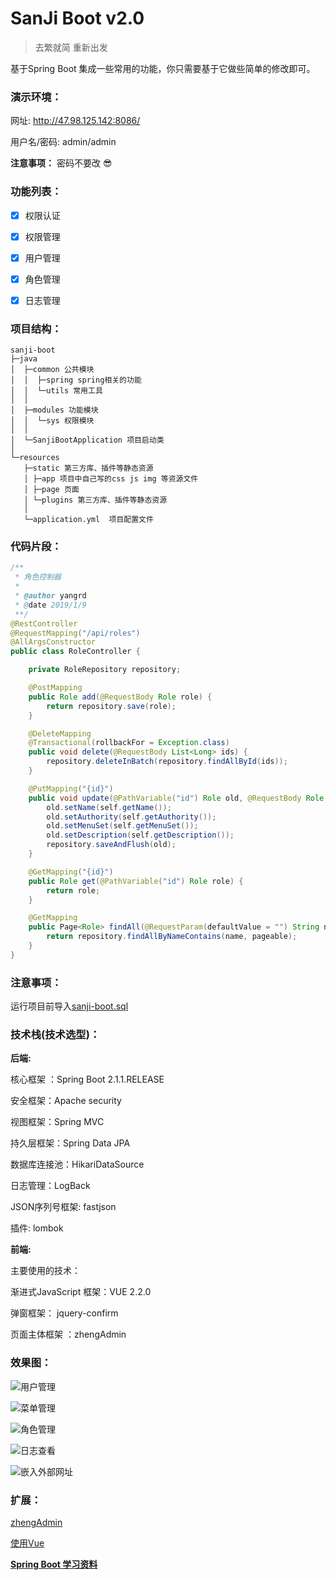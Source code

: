# SanJi Boot  v2.0

>  去繁就简 重新出发

基于Spring Boot 集成一些常用的功能，你只需要基于它做些简单的修改即可。

### 演示环境：

网址: http://47.98.125.142:8086/

用户名/密码: admin/admin

 **注意事项：**  密码不要改 :sunglasses: 

### 功能列表：

* [x] 权限认证 
 
* [x] 权限管理
 
* [x] 用户管理 

* [x] 角色管理 

* [x] 日志管理

### 项目结构：
```
sanji-boot
├─java
│  ├─common 公共模块
│  │  ├─spring spring相关的功能
│  │  └─utils 常用工具
│  │ 
│  ├─modules 功能模块
│  │  └─sys 权限模块
│  │ 
│  └─SanjiBootApplication 项目启动类
│  
└─resources 
   ├─static 第三方库、插件等静态资源
   │ ├─app 项目中自己写的css js img 等资源文件
   │ ├─page 页面
   │ └─plugins 第三方库、插件等静态资源
   │ 
   └─application.yml  项目配置文件
```

### 代码片段：
```java
/**
 * 角色控制器
 *
 * @author yangrd
 * @date 2019/1/9
 **/
@RestController
@RequestMapping("/api/roles")
@AllArgsConstructor
public class RoleController {

    private RoleRepository repository;

    @PostMapping
    public Role add(@RequestBody Role role) {
        return repository.save(role);
    }

    @DeleteMapping
    @Transactional(rollbackFor = Exception.class)
    public void delete(@RequestBody List<Long> ids) {
        repository.deleteInBatch(repository.findAllById(ids));
    }

    @PutMapping("{id}")
    public void update(@PathVariable("id") Role old, @RequestBody Role self) {
        old.setName(self.getName());
        old.setAuthority(self.getAuthority());
        old.setMenuSet(self.getMenuSet());
        old.setDescription(self.getDescription());
        repository.saveAndFlush(old);
    }

    @GetMapping("{id}")
    public Role get(@PathVariable("id") Role role) {
        return role;
    }

    @GetMapping
    public Page<Role> findAll(@RequestParam(defaultValue = "") String name, Pageable pageable) {
        return repository.findAllByNameContains(name, pageable);
    }
}
```

### 注意事项：

运行项目前导入[sanji-boot.sql](sanji-boot.sql)

### 技术栈(技术选型)：

**后端:**

核心框架 ：Spring Boot 2.1.1.RELEASE

安全框架：Apache security

视图框架：Spring MVC

持久层框架：Spring Data JPA

数据库连接池：HikariDataSource

日志管理：LogBack

JSON序列号框架: fastjson

插件: lombok 

**前端:**

主要使用的技术：

渐进式JavaScript 框架：VUE 2.2.0

弹窗框架： jquery-confirm

页面主体框架 ：zhengAdmin

### 效果图：

![用户管理](resources/20190118155259.png)

![菜单管理](resources/20190118154424.png)

![角色管理](resources/20190118154502.png)

![日志查看](resources/20190118154530.png)

![嵌入外部网址](resources/20190118154651.png)

### 扩展：

[zhengAdmin](https://github.com/shuzheng/zhengAdmin/blob/master/README.md)

[使用Vue](https://cn.vuejs.org/v2/guide/)

**[Spring Boot 学习资料](https://segmentfault.com/a/1190000008539153)**
